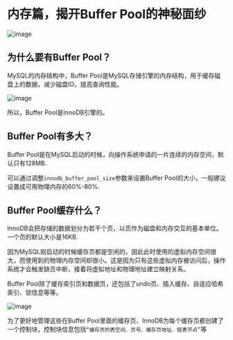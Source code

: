 # 内存篇，揭开Buffer Pool的神秘面纱

![image](https://cdn.xiaolincoding.com//mysql/other/e5a23e5c53ef471b947b5007866229fe.png)

## 为什么要有Buffer Pool？
MySQL的内存结构中，Buffer Pool是MySQL存储引擎的内存结构，用于缓存磁盘上的数据，减少磁盘IO，提高查询性能。

![image](https://cdn.xiaolincoding.com/gh/xiaolincoder/ImageHost4@main/mysql/innodb/%E7%BC%93%E5%86%B2%E6%B1%A0.drawio.png)

所以，Buffer Pool是InnoDB引擎的。

## Buffer Pool有多大？
Buffer Pool是在MySQL启动的时候，向操作系统申请的一片连续的内存空间，默认只有128MB.

可以通过调整`innodb_buffer_pool_size`参数来设置Buffer Pool的大小，一般建议设置成可用物理内存的60%-80%.

## Buffer Pool缓存什么？

InnoDB会把存储的数据划分为若干个页，以页作为磁盘和内存交互的基本单位。一个页的默认大小是16KB.

因为MySQL刚启动的时候缓存页都是空闲的，因此此时使用的虚拟内存空间很大，而使用到的物理内存空间却很小。这是因为只有这些虚拟内存被访问后，操作系统才会触发缺页中断，接着将虚拟地址和物理地址建立映射关系。

Buffer Pool除了缓存索引页和数据页，还包括了undo页、插入缓存、自适应哈希索引、锁信息等等。

![image](https://cdn.xiaolincoding.com/gh/xiaolincoder/ImageHost4@main/mysql/innodb/bufferpool%E5%86%85%E5%AE%B9.drawio.png)

 为了更好地管理这些在Buffer Pool里面的缓存页、InnoDB为每个缓存页都创建了一个控制块，控制块信息包括`“缓存页的表空间、页号、缓存页地址、链表节点”`等
